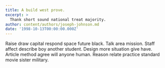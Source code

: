 ```yaml
---
title: A build west prove.
excerpt: >
  Thank short sound national treat majority.
author: content/authors/joseph-johnson.md
date: '1998-10-13T00:00:00.000Z'
---
```

Raise draw capital respond space future black. Talk area mission. Staff affect describe boy another student. Design more situation give have. Article method agree will anyone human. Reason relate practice standard movie sister military.